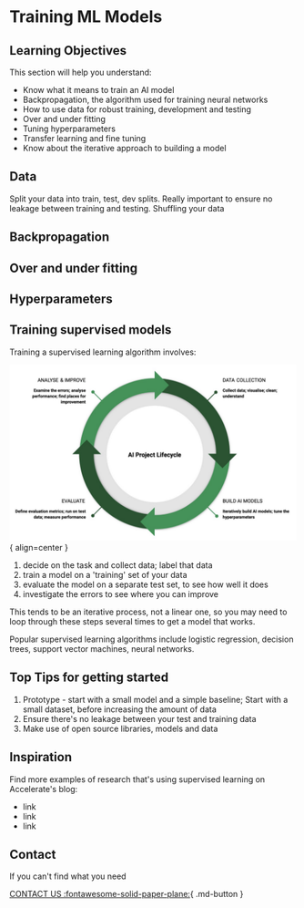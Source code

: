 # Training ML Models

## Learning Objectives

This section will help you understand:

- Know what it means to train an AI model
- Backpropagation, the algorithm used for training neural networks
- How to use data for robust training, development and testing
- Over and under fitting
- Tuning hyperparameters
- Transfer learning and fine tuning
- Know about the iterative approach to building a model


## Data
Split your data into train, test, dev splits.
Really important to ensure no leakage between training and testing.
Shuffling your data


## Backpropagation

## Over and under fitting

## Hyperparameters


## Training supervised models

Training a supervised learning algorithm involves:

![AI Lifecycle](imgs/ailifecycle.png){ align=center }

1. decide on the task and collect data; label that data
2. train a model on a 'training' set of your data
3. evaluate the model on a separate test set, to see how well it does
4. investigate the errors to see where you can improve

This tends to be an iterative process, not a linear one, so you may need to loop through these steps several times to get a model that works. 

Popular supervised learning algorithms include logistic regression, decision trees, support vector machines, neural networks.



## Top Tips for getting started


1. Prototype - start with a small model and a simple baseline; Start with a small dataset, before increasing the amount of data
2. Ensure there's no leakage between your test and training data
3. Make use of open source libraries, models and data

## Inspiration

Find more examples of research that's using supervised learning on Accelerate's blog:

- link
- link
- link


## Contact

If you can't find what you need

[CONTACT US :fontawesome-solid-paper-plane:](mailto:accelerate-mle@cst.cam.ac.uk){ .md-button }



